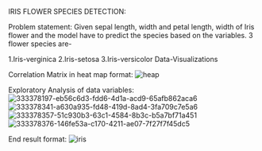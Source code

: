 IRIS FLOWER SPECIES DETECTION:

Problem statement: Given sepal length, width and petal length, width of Iris flower and the model have to predict the species based on the variables. 3 flower species are-

1.Iris-verginica
2.Iris-setosa
3.Iris-versicolor
Data-Visualizations


Correlation Matrix in heat map format:
![heap](https://github.com/user-attachments/assets/d75e50a9-f61f-41ca-8830-0e0d891565eb)

Exploratory Analysis of data variables:
![333378197-eb56c6d3-fdd6-4d1a-acd9-65afb862aca6](https://github.com/user-attachments/assets/1077d14f-e7f6-4609-90f9-2023d2f7025d)
![333378341-a630a935-fd48-419d-8ad4-3fa709c7e5a6](https://github.com/user-attachments/assets/d3d24fc1-8c3d-42a9-8160-9935beffb208)
![333378357-51c930b3-63c1-4584-8b3c-b5a7bf71a451](https://github.com/user-attachments/assets/3d61dcc4-b37c-4a4a-bfab-8aa5cac9d16b)
![333378376-146fe53a-c170-4211-ae07-7f27f7f45dc5](https://github.com/user-attachments/assets/66e2795c-adbd-4275-b192-5b66b512a1cf)

End result format:
![iris](https://github.com/user-attachments/assets/30c71ade-b568-4d52-a152-9197a4ee2f9e)
